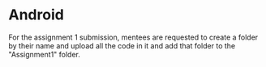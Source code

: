 # Android

For the assignment 1 submission, mentees are requested to create a folder by their name and upload all the code in it and add that folder to the "Assignment1" folder.
